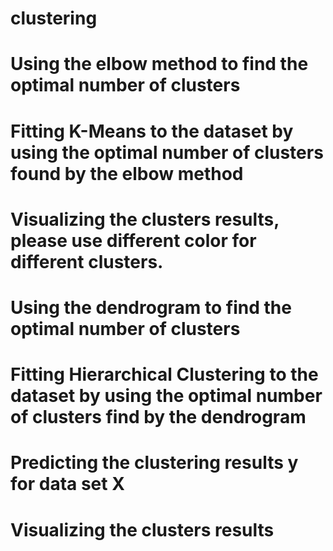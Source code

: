 # clustering
# Using the elbow method to find the optimal number of clusters
# Fitting K-Means to the dataset by using the optimal number of clusters found by the elbow method
# Visualizing the clusters results, please use different color for different clusters.
# Using the dendrogram to find the optimal number of clusters
# Fitting Hierarchical Clustering to the dataset by using the optimal number of clusters find by the dendrogram
# Predicting the clustering results y for data set X
# Visualizing the clusters results
